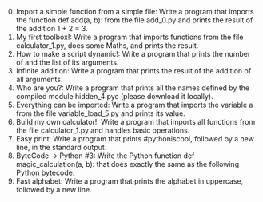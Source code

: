0. Import a simple function from a simple file: Write a program that imports the function def add(a, b): from the file add_0.py and prints the result of the addition 1 + 2 = 3.
1. My first toolbox!: Write a program that imports functions from the file calculator_1.py, does some Maths, and prints the result.
2. How to make a script dynamic!: Write a program that prints the number of and the list of its arguments.
3. Infinite addition: Write a program that prints the result of the addition of all arguments.
4. Who are you?: Write a program that prints all the names defined by the compiled module hidden_4.pyc (please download it locally).
5. Everything can be imported: Write a program that imports the variable a from the file variable_load_5.py and prints its value.
6. Build my own calculator!: Write a program that imports all functions from the file calculator_1.py and handles basic operations.
7. Easy print: Write a program that prints #pythoniscool, followed by a new line, in the standard output.
8. ByteCode -> Python #3: Write the Python function def magic_calculation(a, b): that does exactly the same as the following Python bytecode:
9. Fast alphabet: Write a program that prints the alphabet in uppercase, followed by a new line.


